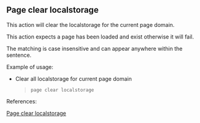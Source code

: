 ## Page clear localstorage

This action will clear the localstorage for the current page domain.

This action expects a page has been loaded and exist otherwise it will fail.

The matching is case insensitive and can appear anywhere within the sentence.

Example of usage:

- Clear all localstorage for current page domain

    > `page clear localstorage`

References:

[Page clear localstorage](https://github.com/DasAng/phobo-release/blob/master/docs/browser_actions.md#page-clear-localstorage)
